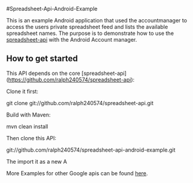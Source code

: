 #Spreadsheet-Api-Android-Example

This is an example Android application that used the accountmanager to access the users private spreadsheet feed and lists the available spreadsheet names. The purpose is to demonstrate how to use the [spreadsheet-api](https://github.com/ralph240574/spreadsheet-api) with the Android Account manager.


## How to get started
This API depends on the core [spreadsheet-api] (https://github.com/ralph240574/spreadsheet-api):

Clone it first:

   git clone git://github.com/ralph240574/spreadsheet-api.git
   

Build with Maven:

   mvn clean install
   

Then clone this API:

   git://github.com/ralph240574/spreadsheet-api-android-example.git

The import it as a new A




More Examples for other Google apis can be found [here](http://code.google.com/p/google-api-java-client/wiki/GoogleAPIs).




